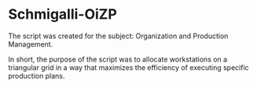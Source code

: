 # Schmigalli-OiZP
The script was created for the subject: Organization and Production Management.

In short, the purpose of the script was to allocate workstations on a triangular grid in a way that maximizes the efficiency of executing specific production plans.
